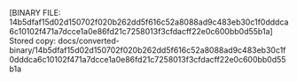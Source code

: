 [BINARY FILE: 14b5dfaf15d02d150702f020b262dd5f616c52a8088ad9c483eb30c1f0dddca6c10102f471a7dcce1a0e86fd21c7258013f3cfdacff22e0c600bb0d55b1a]
Stored copy: docs/converted-binary/14b5dfaf15d02d150702f020b262dd5f616c52a8088ad9c483eb30c1f0dddca6c10102f471a7dcce1a0e86fd21c7258013f3cfdacff22e0c600bb0d55b1a
